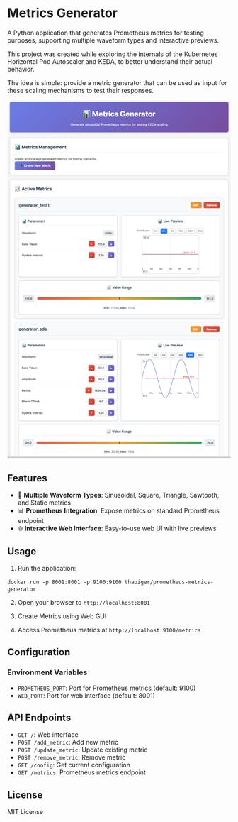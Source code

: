 # Metrics Generator

A Python application that generates Prometheus metrics for testing purposes, supporting multiple waveform types and interactive previews.

This project was created while exploring the internals of the Kubernetes Horizontal Pod Autoscaler and KEDA, to better understand their actual behavior.

The idea is simple: provide a metric generator that can be used as input for these scaling mechanisms to test their responses.

![Screenshot of Metrics Generator UI](screenshot.png)

## Features

- 🎯 **Multiple Waveform Types**: Sinusoidal, Square, Triangle, Sawtooth, and Static metrics
- 📊 **Prometheus Integration**: Expose metrics on standard Prometheus endpoint
- 🌐 **Interactive Web Interface**: Easy-to-use web UI with live previews

## Usage

1. Run the application:
```
docker run -p 8001:8001 -p 9100:9100 thabiger/prometheus-metrics-generator
```

2. Open your browser to `http://localhost:8001`

3. Create Metrics using Web GUI

4. Access Prometheus metrics at `http://localhost:9100/metrics`

## Configuration

### Environment Variables

- `PROMETHEUS_PORT`: Port for Prometheus metrics (default: 9100)
- `WEB_PORT`: Port for web interface (default: 8001)

## API Endpoints

- `GET /`: Web interface
- `POST /add_metric`: Add new metric
- `POST /update_metric`: Update existing metric
- `POST /remove_metric`: Remove metric
- `GET /config`: Get current configuration
- `GET /metrics`: Prometheus metrics endpoint

## License

MIT License
